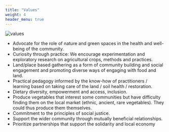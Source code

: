 ```yaml
---
title: "Values"
weight: 4
header_menu: true
---
```


![values](../images/selective-focus-photography-of-pasta-with-tomato-and-basil-1279330.jpg)

- Advocate for the role of nature and green spaces in the health and well-being of the community.
- Curiosity through practice: We encourage experimentation and exploratory research on agricultural crops, methods and practices.
- Land/place based gathering as a form of community building and social engagement and promoting diverse ways of engaging with food and land.
- Practical pedagogy informed by the know-how of practitioners / learning based on taking care of the land / soil health / restoration.
- Dietary diversity, empowerment and access, inclusion.
- Produce vegetables that interest some communities but have difficulty finding them on the local market (ethnic, ancient, rare vegetables). They could thus produce them themselves.
- Commitment to the principles of social justice.
- Support the wider community through mutually beneficial relationships.
- Prioritize partnerships that support the solidarity and local economy
